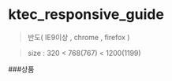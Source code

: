 # ktec_responsive_guide

>반도( IE9이상 , chrome , firefox )

>size :  320 < 768(767) < 1200(1199)


###상품
